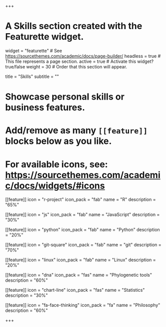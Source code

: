 +++
# A Skills section created with the Featurette widget.
widget = "featurette"  # See https://sourcethemes.com/academic/docs/page-builder/
headless = true  # This file represents a page section.
active = true  # Activate this widget? true/false
weight = 30  # Order that this section will appear.

title = "Skills"
subtitle = ""

# Showcase personal skills or business features.
# 
# Add/remove as many `[[feature]]` blocks below as you like.
# 
# For available icons, see: https://sourcethemes.com/academic/docs/widgets/#icons

[[feature]]
  icon = "r-project"
  icon_pack = "fab"
  name = "R"
  description = "65%"

[[feature]]
  icon = "js"
  icon_pack = "fab"
  name = "JavaScript"
  description = "30%"
  
[[feature]]
  icon = "python"
  icon_pack = "fab"
  name = "Python"
  description = "20%"

[[feature]]
  icon = "git-square"
  icon_pack = "fab"
  name = "git"
  description = "70%"  

[[feature]]
  icon = "linux"
  icon_pack = "fab"
  name = "Linux"
  description = "20%"  

[[feature]]
  icon = "dna"
  icon_pack = "fas"
  name = "Phylogenetic tools"
  description = "60%"  

[[feature]]
  icon = "chart-line"
  icon_pack = "fas"
  name = "Statistics"
  description = "30%"

[[feature]]
  icon = "fa-face-thinking"
  icon_pack = "fa"
  name = "Philosophy"
  description = "60%"
    
+++
